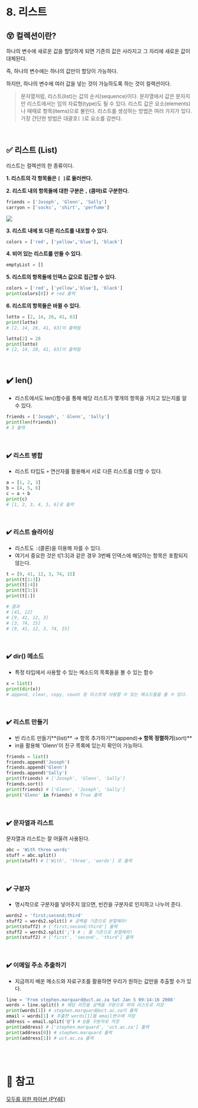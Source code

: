 # 8. 리스트

## 😲 컬렉션이란?

하나의 변수에 새로운 값을 할당하게 되면 기존의 값은 사라지고 그 자리에 새로운 값이 대체된다.

즉, 하나의 변수에는 하나의 값만이 할당이 가능하다. 

하지만, 하나의 변수에 여러 값을 넣는 것이 가능하도록 하는 것이 컬렉션이다.

> 문자열처럼, 리스트(list)는 값의 순서(sequence)이다. 
> 문자열에서 값은 문자지만 리스트에서는 임의 자료형(type)도 될 수 있다. 리스트 값은 요소(elements)나 때때로 항목(items)으로 불린다. 리스트를 생성하는 방법은 여러 가지가 있다. 
> 가장 간단한 방법은 대괄호`[` `]`로 요소를 감싼다.

<br>

## ✅ **리스트 (List)**

리스트는 컬렉션의 한 종류이다.

**1. 리스트의 각 항목들은 `[ ]`로 둘러싼다.**

**2. 리스트 내의 항목들에 대한 구분은 `,` (콤마)로 구분한다.**

```python
friends = ['Joseph', 'Glenn', 'Sally'] 
carryon = ['socks', 'shirt', 'perfume']
```
![](https://images.velog.io/images/kimtae9217/post/cc23c969-ae17-4e28-bb63-51061c77f894/Untitled.png)

**3. 리스트 내에 또 다른 리스트를 내포할 수 있다.**

```python
colors = ['red', ['yellow','blue'], 'black']
```

**4. 비어 있는 리스트를 만들 수 있다.**

```python
emptyList = []
```
**5. 리스트의 항목들에 인덱스 값으로 접근할 수 있다.**

```python
colors = ['red', ['yellow','blue'], 'black']
print(colors[0]) # red 출력

```
**6. 리스트의 항목들은 바뀔 수 있다.**

```python
lotto = [2, 14, 26, 41, 63]
print(lotto)
# [2, 14, 26, 41, 63]이 출력됨

lotto[2] = 28
print(lotto)
# [2, 14, 28, 41, 63]이 출력됨
```

<br>

## ✔️ **len()**

- 리스트에서도 len()함수를 통해 해당 리스트가 몇개의 항목을 가지고 있는지를  알 수 있다.

```python
friends = ['Joseph', ' Glenn', 'Sally']
print(len(friends))
# 3 출력
```

<br>

### ✔️  **리스트 병합**

- 리스트 타입도 `+` 연산자를 활용해서 서로 다른 리스트를 더할 수 있다.

```python
a = [1, 2, 3]
b = [4, 5, 6]
c = a + b
print(c)
# [1, 2, 3, 4, 5, 6]로 출력
```

<br>

### ✔️ **리스트 슬라이싱**

- 리스트도 `:`(콜론)을 이용해 자를 수 있다.
- 여기서 중요한 것은  t[1:3]과 같은 경우 3번째 인덱스에 해당하는 항목은 포함되지 않는다.

```python
t = [9, 41, 12, 3, 74, 15]
print(t[1:3])
print(t[:4])
print(t[3:])
print(t[:])

# 결과
# [41, 12]
# [9, 41, 12, 3]
# [3, 74, 15]
# [9, 41, 12, 3, 74, 15] 
```

<br>

### ✔️ **dir() 메소드**

- 특정 타입에서 사용할 수 있는 메소드의 목록들을 볼 수 있는 함수

```python
x = list()
print(dir(x))
# append, clear, copy, count 등 리스트에 사용할 수 있는 메소드들을 볼 수 있다.
```

<br>

### ✔️  **리스트 만들기**

- 빈 리스트 만들기**(list)** → 항목 추가하기**(append)**→ 항목 정렬하기**(sort)**
- in을 활용해 'Glenn'이 친구 목록에 있는지 확인이 가능하다.

```python
friends = list()
friends.append('Joseph')
friends.append('Glenn')
friends.append('Sally')
print(friends) # ['Joseph', 'Glenn', 'Sally']
friends.sort()
print(friends) # ['Glenn', 'Joseph', 'Sally']
print('Glenn' in friends) # True 출력
```

<br>

### ✔️ **문자열과 리스트**

문자열과 리스트는 잘 어울려 사용된다.

```python
abc = 'With three words'
stuff = abc.split()
print(stuff) # ['With', 'three', 'words'] 로 출력
```

<br>

### ✔️ **구분자**

- 명시적으로 구분자를 넣어주지 않으면, 빈칸을 구분자로 인지하고 나누어 준다.

```python
words2 = 'first;second;third'
stuff2 = words2.split() # 공백을 기준으로 분할해라!
print(stuff2) # ['first;second;third'] 출력
stuff2 = words2.split(';') # ; 를 기준으로 분할해라!
print(stuff2) # ['first', 'second', 'third'] 출력
```

<br>

### ✔️ **이메일 주소 추출하기**

- 지금까지 배운 메소드와 자료구조를 활용하면 우리가 원하는 값만을 추출할 수가 있다.

```python
line = 'From stephen.marquard@uct.ac.za Sat Jan 5 09:14:16 2008'
words = line.split() # 해당 라인을 공백을 구분으로 하여 리스트로 저장
print(words[1]) # stephen.marquard@uct.ac.za이 출력
email = words[1] # 추출한 words[1]를 email변수에 저장
address = email.split('@') # @를 구분자로 저장
print(address) # ['stephen.marquard', 'uct.ac.za'] 출력
print(address[0]) # stephen.marquard 출력
print(address[1]) # uct.ac.za 출력
```

<br>

<br>

# 📗 참고

[모두를 위한 파이썬 (PY4E)](http://www.boostcourse.org/cs122)